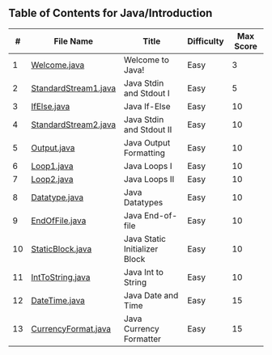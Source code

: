 ## Table of Contents for Java/Introduction

| #  | File Name                                    | Title                         | Difficulty | Max Score |
| -- | -------------------------------------------- | ----------------------------- | ---------- | --------- |
| 1  | [Welcome.java](Welcome.java)                 | Welcome to Java!              | Easy       | 3         |
| 2  | [StandardStream1.java](StandardStream1.java) | Java Stdin and Stdout I       | Easy       | 5         |
| 3  | [IfElse.java](IfElse.java)                   | Java If-Else                  | Easy       | 10        |
| 4  | [StandardStream2.java](StandardStream2.java) | Java Stdin and Stdout II      | Easy       | 10        |
| 5  | [Output.java](Output.java)                   | Java Output Formatting        | Easy       | 10        |
| 6  | [Loop1.java](Loop1.java)                     | Java Loops I                  | Easy       | 10        |
| 7  | [Loop2.java](Loop2.java)                     | Java Loops II                 | Easy       | 10        |
| 8  | [Datatype.java](Datatype.java)               | Java Datatypes                | Easy       | 10        |
| 9  | [EndOfFile.java](EndOfFile.java)             | Java End-of-file              | Easy       | 10        |
| 10 | [StaticBlock.java](StaticBlock.java)         | Java Static Initializer Block | Easy       | 10        |
| 11 | [IntToString.java](IntToString.java)         | Java Int to String            | Easy       | 10        |
| 12 | [DateTime.java](DateTime.java)               | Java Date and Time            | Easy       | 15        |
| 13 | [CurrencyFormat.java](CurrencyFormat.java)   | Java Currency Formatter       | Easy       | 15        |
